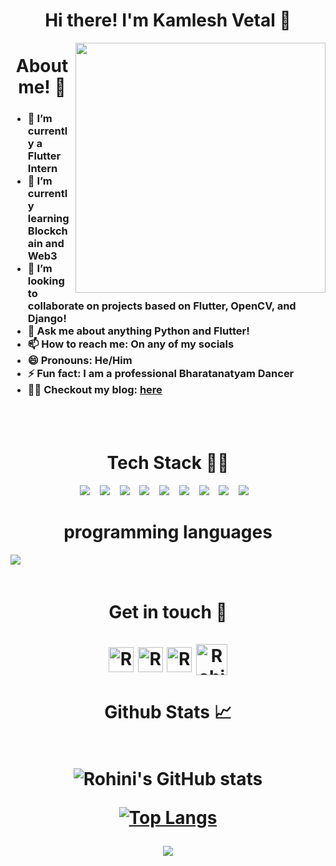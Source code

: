 <h1 align="center">Hi there! I'm Kamlesh Vetal 👋 </h1>

<img class="fit-picture" align="right"
     width="400" height="400"
     src="https://www.google.com/url?sa=i&url=https%3A%2F%2Fwww.nytimes.com%2F2020%2F10%2F05%2Fmovies%2Fthe-social-network-facebook.html&psig=AOvVaw1VTDkt2yB8lAmIK1_56ACk&ust=1648216702072000&source=images&cd=vfe&ved=0CAsQjRxqFwoTCLDWmezz3vYCFQAAAAAdAAAAABAD">
<h1 align="center">About me! 🚀</h1>

<!--
Here are some ideas to get you started:
-->

<h3>
  
- 🔭 I’m currently a Flutter Intern
- 🌱 I’m currently learning Blockchain and Web3
- 👯 I’m looking to collaborate on projects based on Flutter, OpenCV, and Django!
- 💬 Ask me about anything Python and Flutter!  
- 📫 How to reach me: On any of my socials
- 😄 Pronouns: He/Him
- ⚡ Fun fact: I am a professional Bharatanatyam Dancer
- ✍🏼 Checkout my blog: [here](https://rohinirg.hashnode.dev/)
</h3>
<br />
<br>

<h1 align="center">Tech Stack 👩‍💻</h1>
<p align="center">
  <img src="https://img.shields.io/badge/django-092E20.svg?&style=for-the-badge&logo=django&logoColor=white" />&nbsp;&nbsp;&nbsp;
  <img src="https://img.shields.io/badge/python-FFD43B.svg?&style=for-the-badge&logo=python&logoColor=white" />&nbsp;&nbsp;&nbsp;
  <img src="https://img.shields.io/badge/flutter-45B6FE.svg?&style=for-the-badge&logo=flutter&logoColor=white" />&nbsp;&nbsp;&nbsp;
  <img src="https://img.shields.io/badge/jinja-FFFFFF.svg?&style=for-the-badge&logo=jinja&logoColor=black" />&nbsp;&nbsp;&nbsp;
  <img src="https://img.shields.io/badge/bootstrap-563d7c.svg?&style=for-the-badge&logo=bootstrap&logoColor=white" />&nbsp;&nbsp;&nbsp;
  <img src="https://img.shields.io/badge/Sqlite-20639B.svg?&style=for-the-badge&logo=sqlite&logoColor=white" />&nbsp;&nbsp;&nbsp;
 <img src="https://img.shields.io/badge/gmail-D14836.svg?&style=for-the-badge&logo=gmail&logoColor=white" />&nbsp;&nbsp;&nbsp;
  <img src="https://img.shields.io/badge/flask-FFFFFF.svg?&style=for-the-badge&logo=flask&logoColor=black" />&nbsp;&nbsp;&nbsp;
  <img src="https://img.shields.io/badge/javascript-FFD43B.svg?&style=for-the-badge&logo=javascript&logoColor=black" />&nbsp;&nbsp;&nbsp;
</p>
<h1 align="center">programming languages</h1>
 <img src="https://img.shields.io/badge/c-%2300599C.svg?style=for-the-badge&logo=c&logoColor=white" />&nbsp;&nbsp;&nbsp;

<br />
<br>


<h1 align="center">Get in touch 🤝
<br />
<br>

<img align="center" alt="RohiniRG | Linkedln" width="40px" src="https://cdn2.iconfinder.com/data/icons/social-media-2285/512/1_Linkedin_unofficial_colored_svg-512.png" />
<img align="center" alt="RohiniRG | Twitter" width="40px" src="https://cdn2.iconfinder.com/data/icons/social-media-2285/512/1_Twitter_colored_svg-512.png" />
<img align="center" alt="RohiniRG | Instagram" width="40px" src="https://cdn2.iconfinder.com/data/icons/social-media-2285/512/1_Instagram_colored_svg_1-512.png" />
<img align="center" alt="RohiniRG | Gmail" width="50px" src="https://cdn4.iconfinder.com/data/icons/logos-brands-in-colors/48/google-gmail-512.png"/>
</h1>

<h1 align="center">Github Stats 📈
<br />
<br>     
     
     
![Rohini's GitHub stats](https://github-readme-stats.vercel.app/api?username=RohiniRG&show_icons=true&theme=dark)      
     
[![Top Langs](https://github-readme-stats.vercel.app/api/top-langs/?username=RohiniRG&layout=compact&theme=dark)](https://github.com/RohiniRG/github-readme-stats)

<p align="center">
   <img src="https://komarev.com/ghpvc/?username=RohiniRG&label=PROFILE+VIEWS&style=flat-square&color=blue")
</p>  
     

[linkedin]: https://www.linkedin.com/in/kamlesh-vetal-8697901b2/
[twitter]: 
[instagram]: 
[gmail]: kamlesh_vetal@yahoo.com

<br /> 
